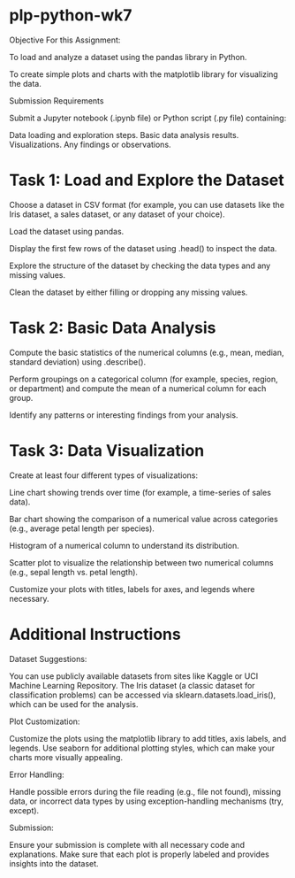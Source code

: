 # plp-python-wk7

Objective For this Assignment:

To load and analyze a dataset using the pandas library in Python.

To create simple plots and charts with the matplotlib library for visualizing the data.



Submission Requirements

Submit a Jupyter notebook (.ipynb file) or Python script (.py file) containing:

Data loading and exploration steps.
Basic data analysis results.
Visualizations.
Any findings or observations.


# Task 1: Load and Explore the Dataset
Choose a dataset in CSV format (for example, you can use datasets like the Iris dataset, a sales dataset, or any dataset of your choice).

Load the dataset using pandas.

Display the first few rows of the dataset using .head() to inspect the data.

Explore the structure of the dataset by checking the data types and any missing values.

Clean the dataset by either filling or dropping any missing values.

# Task 2: Basic Data Analysis
Compute the basic statistics of the numerical columns (e.g., mean, median, standard deviation) using .describe().

Perform groupings on a categorical column (for example, species, region, or department) and compute the mean of a numerical column for each group.

Identify any patterns or interesting findings from your analysis.

# Task 3: Data Visualization
Create at least four different types of visualizations:

Line chart showing trends over time (for example, a time-series of sales data).

Bar chart showing the comparison of a numerical value across categories (e.g., average petal length per species).

Histogram of a numerical column to understand its distribution.

Scatter plot to visualize the relationship between two numerical columns (e.g., sepal length vs. petal length).

Customize your plots with titles, labels for axes, and legends where necessary.



# Additional Instructions

Dataset Suggestions:

You can use publicly available datasets from sites like Kaggle or UCI Machine Learning Repository.
The Iris dataset (a classic dataset for classification problems) can be accessed via sklearn.datasets.load_iris(), which can be used for the analysis.

Plot Customization:

Customize the plots using the matplotlib library to add titles, axis labels, and legends.
Use seaborn for additional plotting styles, which can make your charts more visually appealing.

Error Handling:

Handle possible errors during the file reading (e.g., file not found), missing data, or incorrect data types by using exception-handling mechanisms (try, except).

Submission:

Ensure your submission is complete with all necessary code and explanations. Make sure that each plot is properly labeled and provides insights into the dataset.